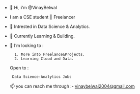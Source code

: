 - 👋 Hi, i'm @VinayBelwal
-    I am a CSE student || Freelancer

- 👀 Intrested in Data Science & Analytics.
- 🌱 Currently Learning & Building.
  
- 💞️ I’m looking to :

        1. More into Freelance&Projects.
        2. Learning Cloud and Data.

  Open to :
  
       Data Science-Analytics Jobs
  
  📫 you can reach me through :- vinaybelwal2004@gmail.com

<!---
VinayBelwal/VinayBelwal is a ✨ special ✨ repository because its `README.md` (this file) appears on your GitHub profile.
You can click the Preview link to take a look at your changes.
--->

